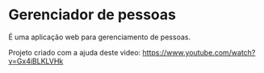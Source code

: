 # Gerenciador de pessoas
É uma aplicação web para gerenciamento de pessoas. 

Projeto criado com a ajuda deste video: https://www.youtube.com/watch?v=Gx4iBLKLVHk
